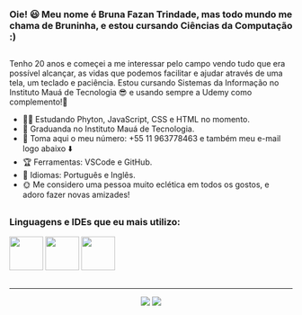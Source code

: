 ### Oie! 😃	 Meu nome é Bruna Fazan Trindade, mas todo mundo me chama de Bruninha, e estou cursando Ciências da Computação :) 

##

Tenho 20 anos e  começei a me interessar pelo campo vendo tudo que era possível alcançar, as vidas que podemos facilitar e ajudar através de uma tela, um teclado e paciência. Estou cursando Sistemas da Informação no Instituto Mauá de Tecnologia 😎 e usando sempre a Udemy como complemento!💜	 

- 👩‍🎓 Estudando Phyton, JavaScript, CSS e HTML no momento.
- 🔧	 Graduanda no Instituto Mauá de Tecnologia.
- 📲 Toma aqui o meu número: +55 11 963778463 e também meu e-mail logo abaixo ⬇️
- 🏆 Ferramentas: VSCode e GitHub.
- 🦊 Idiomas: Português e Inglês.
- 🌞	Me considero uma pessoa muito eclética em todos os gostos, e adoro fazer novas amizades!
##

<div>
  <h3> Linguagens e IDEs que eu mais utilizo: </h3>
 <img height="60" width="60" src="https://cdn.jsdelivr.net/gh/devicons/devicon/icons/javascript/javascript-original.svg" />  
 <img height="60" width="60" src="https://cdn.jsdelivr.net/gh/devicons/devicon/icons/vscode/vscode-original.svg" />
 <img height="60" width="60" src="https://cdn.jsdelivr.net/gh/devicons/devicon/icons/html5/html5-plain-wordmark.svg" />
          
          
               
</div>

##
<div>
  </div>
  <hr>
<div align="center">
<a href="mailto:bruna.fazan@yahoo.com.br "><img src="https://img.shields.io/badge/Yahoo!-6001D2?style=for-the-badge&logo=Yahoo!&logoColor=white" /></a>
<a href="https://www.instagram.com/bru_fazan/" alt="Instagram"><img src="https://img.shields.io/badge/-Instagram-DF0174?style=for-the-badge&logo=instagram&logoColor=white&link=https://www.instagram.com/eu_kanella/"/></a>

  
  </div>
